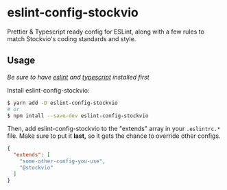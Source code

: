 # eslint-config-stockvio

Prettier & Typescript ready config for ESLint, along with a few rules to match
Stockvio's coding standards and style.

## Usage
*Be sure to have [eslint](https://github.com/eslint/eslint) and [typescript](https://github.com/microsoft/TypeScript) installed first*
<br/>

Install eslint-config-stockvio:
```bash
$ yarn add -D eslint-config-stockvio
# or
$ npm intall --save-dev eslint-config-stockvio
```

Then, add eslint-config-stockvio to the "extends" array in your `.eslintrc.*` file. Make sure to put it **last,** so it gets the chance to override other configs.

```json
{
  "extends": [
    "some-other-config-you-use",
    "@stockvio"
  ]
}
```